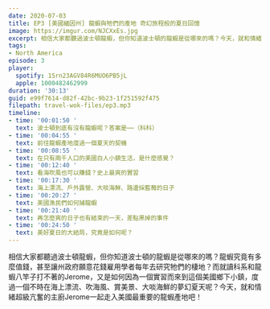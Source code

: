 ```yaml
---
date: 2020-07-03
title: EP3 [美國緬因州] 龍蝦與牠們的產地 奇幻旅程般的夏日回憶
image: https://imgur.com/NJCXxEs.jpg
excerpt: 相信大家都聽過波士頓龍蝦，但你知道波士頓的龍蝦是從哪來的嗎？今天，就和情緒超級亢奮的主廚Jerome一起走入美國最重要的龍蝦產地吧！
tags:
- North America
episode: 3
player:
  spotify: 1Srn23AGV84R6MUO6PB5jL
  apple: 1000482462999
duration: '30:13'
guid: e99f7614-d82f-42bc-9b23-1f251592f475
filepath: travel-wok-files/ep3.mp3
timeline:
- time: '00:01:50 '
  text: 波士頓到底有沒有龍蝦呢？答案是⋯⋯（科科）
- time: '00:04:55 '
  text: 前往龍蝦產地度過一個夏天的契機
- time: '00:08:55 '
  text: 在只有兩千人口的美國白人小鎮生活，是什麼感覺？
- time: '00:12:40 '
  text: 看海吹風也可以賺錢？史上最爽的實習
- time: '00:17:30 '
  text: 海上漂流、戶外露營、大啖海鮮、路邊採藍莓的日子
- time: '00:20:27 '
  text: 美國漁民們如何捕龍蝦
- time: '00:21:40 '
  text: 再怎麼爽的日子也有結束的一天，差點黑掉的事件
- time: '00:24:50 '
  text: 美好夏日的大結局，究竟是如何呢？
---
```


相信大家都聽過波士頓龍蝦，但你知道波士頓的龍蝦是從哪來的嗎？龍蝦究竟有多麼值錢，甚至讓州政府願意花錢雇用學者每年去研究牠們的棲地？而就讀科系和龍蝦八竿子打不著的Jerome，又是如何因為一個實習而來到這個美國鄉下小鎮，度過一個不時在海上漂流、吹海風、賞美景、大啖海鮮的夢幻夏天呢？今天，就和情緒超級亢奮的主廚Jerome一起走入美國最重要的龍蝦產地吧！

